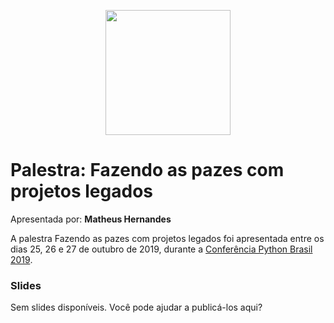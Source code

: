 <p align="center"><img src="../logo_python_brasil_2019-01.svg" width="200"></p>

# Palestra: Fazendo as pazes com projetos legados
Apresentada por: **Matheus Hernandes**


A palestra Fazendo as pazes com projetos legados foi apresentada entre os dias 25, 26 e 27 de outubro de 2019, durante a [Conferência Python Brasil 2019](http://2019.pythonbrasil.org.br).



### Slides

Sem slides disponíveis. Você pode ajudar a publicá-los aqui?






